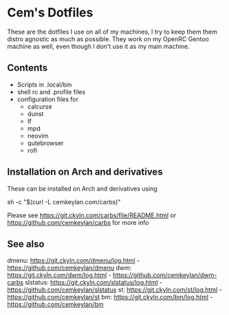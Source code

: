 Cem's Dotfiles
==============

These are the dotfiles I use on all of my machines, I
try to keep them them distro agnostic as much as possible.
They work on my OpenRC Gentoo machine as well, even though
I don't use it as my main machine.


Contents
--------

 * Scripts in .local/bin
 * shell rc and .profile files
 * configuration files for
   * calcurse
   * dunst
   * lf
   * mpd
   * neovim
   * qutebrowser
   * rofi


Installation on Arch and derivatives
------------------------------------

These can be installed on Arch and derivatives using

  sh -c "$(curl -L cemkeylan.com/carbs)"

Please see 
https://git.ckyln.com/carbs/file/README.html 
or
https://github.com/cemkeylan/carbs
for more info


See also
--------

dmenu:    https://git.ckyln.com/dmenu/log.html    - https://github.com/cemkeylan/dmenu
dwm:      https://git.ckyln.com/dwm/log.html      - https://github.com/cemkeylan/dwm-carbs
slstatus: https://git.ckyln.com/slstatus/log.html - https://github.com/cemkeylan/slstatus
st:       https://git.ckyln.com/st/log.html       - https://github.com/cemkeylan/st
bm:       https://git.ckyln.com/bm/log.html       - https://github.com/cemkeylan/bm
